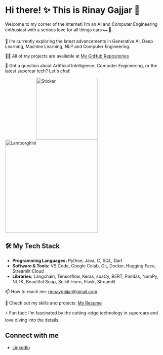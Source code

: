 # Hi there! ✨ This is Rinay Gajjar 🚀
Welcome to my corner of the internet! I'm an AI and Computer Engineering enthusiast with a serious love for all things cars 🏎️💨.

🌱 I’m currently exploring the latest advancements in Generative AI, Deep Learning, Machine Learning, NLP and Computer Engineering.

👨‍💻 All of my projects are available at [My GitHub Repositories](https://github.com/RinayGajjar?tab=repositories)

💬 Got a question about Artificial Intelligence, Computer Engineering, or the latest supercar tech? Let's chat!
<p align="centre">
  <img src="https://encrypted-tbn0.gstatic.com/images?q=tbn:ANd9GcSK1eAAnc1yYp08sSsmDajwaZAe3ofLUQnpUw&s" alt="Sticker" width="200" style="display: inline-block; margin-left: 100px"/>
  <img src="https://giffiles.alphacoders.com/990/99022.gif" alt="Lamborghini" width="300"/>
</p>

## 🛠️ My Tech Stack
- **Programming Languages:** Python, Java, C, SQL, Dart
- **Software & Tools:** VS Code, Google Colab, Git, Docker, Hugging Face, Streamlit Cloud
- **Libraries:** Langchain, Tensorflow, Keras, spaCy, BERT, Pandas, NumPy, NLTK, Beautiful Soup, Scikit-learn, Flask, Streamlit 

📫 How to reach me: rinnaygajjar@gmail.com

📄 Check out my skills and projects: [My Resume](https://drive.google.com/file/d/19sHRTIVMwGCGJ08_KHD5cxH3XiUN1uEp/view)

⚡ Fun fact: I'm fascinated by the cutting-edge technology in supercars and love diving into the details.

## Connect with me
- [LinkedIn](https://www.linkedin.com/in/rinay-gajjar/)
